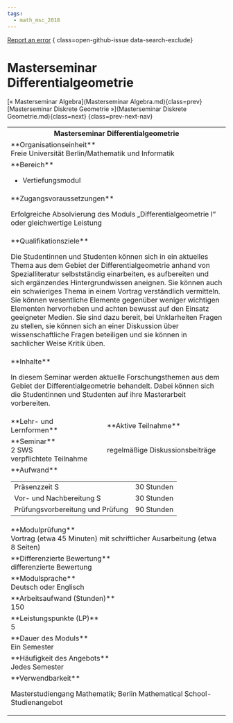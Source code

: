 ```yaml
---
tags:
  - math_msc_2018
---
```

[Report an error](https://github.com/SGSSGene/FUB-SUP/issues/new?title=Error%20in%20%22Masterseminar%20Differentialgeometrie%22&body=There%20seems%20to%20be%20an%20error%20in%20module%20%22Masterseminar%20Differentialgeometrie%22%2E%0A%0A%3CDescribe%20here%20a%20slightly%20more%20detailed%20description%20of%20what%20is%20wrong%3E&labels=bug)
{ class=open-github-issue data-search-exclude}

# Masterseminar Differentialgeometrie

[« Masterseminar Algebra](Masterseminar Algebra.md){class=prev}
[Masterseminar Diskrete Geometrie »](Masterseminar Diskrete Geometrie.md){class=next}
{class=prev-next-nav}

<table markdown id="moduledesc">
<tr markdown class="moduledesc_head"><th colspan="2">Masterseminar Differentialgeometrie </th></tr>
<tr markdown><td colspan="2">**Organisationseinheit**   <br>Freie Universität Berlin/Mathematik und Informatik</td></tr>

<tr markdown><td colspan="2">**Bereich**<br>


- Vertiefungsmodul

</td></tr>

<tr markdown><td colspan="2">**Zugangsvoraussetzungen** <br>

Erfolgreiche Absolvierung des Moduls „Differentialgeometrie I“ oder gleichwertige
Leistung


</td></tr>
<tr markdown><td colspan="2">**Qualifikationsziele**    <br>

Die Studentinnen und Studenten können sich in ein aktuelles Thema aus dem
Gebiet der Differentialgeometrie anhand von Spezialliteratur selbstständig
einarbeiten, es aufbereiten und sich ergänzendes Hintergrundwissen aneignen.
Sie können auch ein schwieriges Thema in einem Vortrag verständlich
vermitteln. Sie können wesentliche Elemente gegenüber weniger wichtigen
Elementen hervorheben und achten bewusst auf den Einsatz geeigneter Medien.
Sie sind dazu bereit, bei Unklarheiten Fragen zu stellen, sie können sich an
einer Diskussion über wissenschaftliche Fragen beteiligen und sie können in
sachlicher Weise Kritik üben.


</td></tr>
<tr markdown><td colspan="2">**Inhalte**                <br>

In diesem Seminar werden aktuelle Forschungsthemen aus dem Gebiet der
Differentialgeometrie behandelt. Dabei können sich die Studentinnen und
Studenten auf ihre Masterarbeit vorbereiten.


</td></tr>

<tr markdown><td>**Lehr- und Lernformen**</td><td>**Aktive Teilnahme**</td></tr>
<tr markdown><td> **Seminar** <br>2 SWS <br> verpflichtete Teilnahme</td><td>

regelmäßige Diskussionsbeiträge
</td></tr>
<tr markdown><td colspan="2">**Aufwand**                <br>
<table class="aufwand_table">
<tr><td>Präsenzzeit S</td><td>30 Stunden</td></tr>
<tr><td>Vor- und Nachbereitung S</td><td>30 Stunden</td></tr>
<tr><td>Prüfungsvorbereitung und Prüfung</td><td>90 Stunden</td></tr>
</table>

</td></tr>
<tr markdown><td colspan="2">**Modulprüfung**             <br>Vortrag (etwa 45 Minuten) mit schriftlicher Ausarbeitung (etwa 8 Seiten)


</td></tr>
<tr markdown><td colspan="2">**Differenzierte Bewertung** <br>differenzierte Bewertung

</td></tr>
<tr markdown><td colspan="2">**Modulsprache**             <br>Deutsch oder Englisch</td></tr>
<tr markdown><td colspan="2">**Arbeitsaufwand (Stunden)** <br>150</td></tr>
<tr markdown><td colspan="2">**Leistungspunkte (LP)**     <br>5</td></tr>
<tr markdown><td colspan="2">**Dauer des Moduls**         <br>Ein Semester</td></tr>
<tr markdown><td colspan="2">**Häufigkeit des Angebots**  <br>Jedes Semester</td></tr>
<tr markdown><td colspan="2">**Verwendbarkeit**           <br>

Masterstudiengang Mathematik; Berlin Mathematical School-Studienangebot


</td></tr>

</table>
